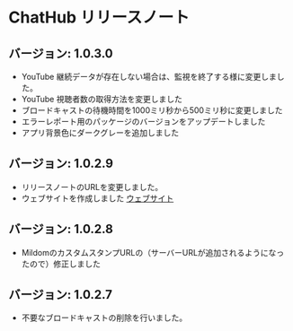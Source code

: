 # ChatHub リリースノート

## バージョン: 1.0.3.0

- YouTube 継続データが存在しない場合は、監視を終了する様に変更しました。
- YouTube 視聴者数の取得方法を変更しました
- ブロードキャストの待機時間を1000ミリ秒から500ミリ秒に変更しました
- エラーレポート用のパッケージのバージョンをアップデートしました
- アプリ背景色にダークグレーを追加しました

## バージョン: 1.0.2.9

- リリースノートのURLを変更しました。
- ウェブサイトを作成しました [ウェブサイト](https://chathub.coreizer.dev/)

## バージョン: 1.0.2.8

- MildomのカスタムスタンプURLの（サーバーURLが追加されるようになったので）修正しました

## バージョン: 1.0.2.7

- 不要なブロードキャストの削除を行いました。